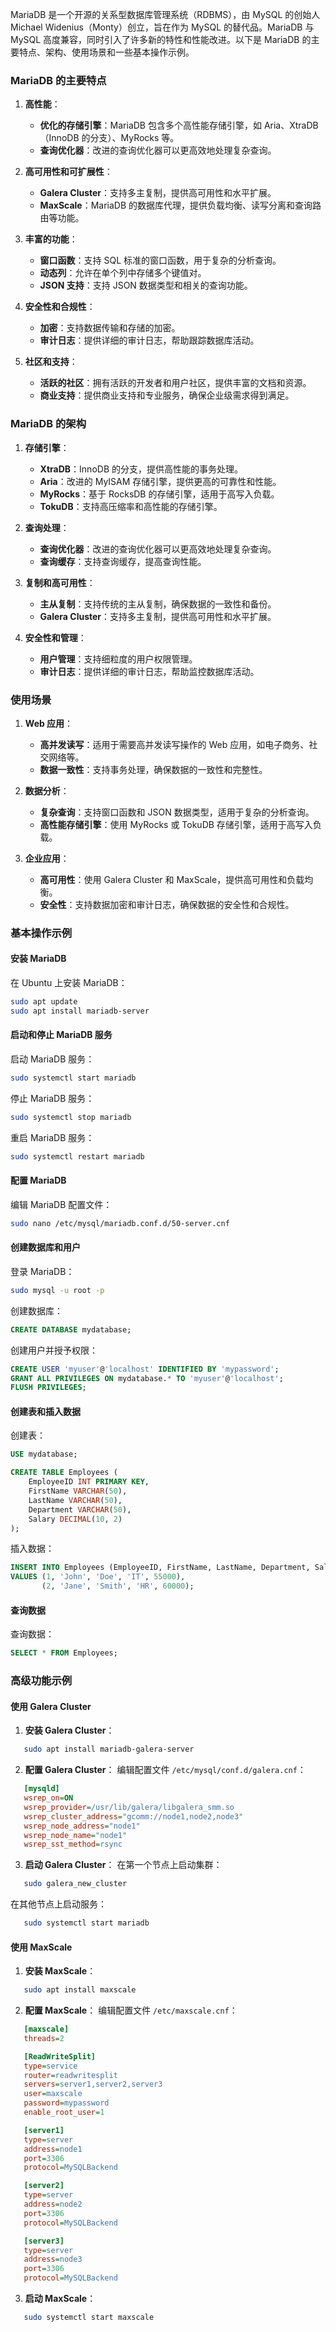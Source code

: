 MariaDB 是一个开源的关系型数据库管理系统（RDBMS），由 MySQL 的创始人 Michael Widenius（Monty）创立，旨在作为 MySQL 的替代品。MariaDB 与 MySQL 高度兼容，同时引入了许多新的特性和性能改进。以下是 MariaDB 的主要特点、架构、使用场景和一些基本操作示例。

### MariaDB 的主要特点

1. **高性能**：
   - **优化的存储引擎**：MariaDB 包含多个高性能存储引擎，如 Aria、XtraDB（InnoDB 的分支）、MyRocks 等。
   - **查询优化器**：改进的查询优化器可以更高效地处理复杂查询。

2. **高可用性和可扩展性**：
   - **Galera Cluster**：支持多主复制，提供高可用性和水平扩展。
   - **MaxScale**：MariaDB 的数据库代理，提供负载均衡、读写分离和查询路由等功能。

3. **丰富的功能**：
   - **窗口函数**：支持 SQL 标准的窗口函数，用于复杂的分析查询。
   - **动态列**：允许在单个列中存储多个键值对。
   - **JSON 支持**：支持 JSON 数据类型和相关的查询功能。

4. **安全性和合规性**：
   - **加密**：支持数据传输和存储的加密。
   - **审计日志**：提供详细的审计日志，帮助跟踪数据库活动。

5. **社区和支持**：
   - **活跃的社区**：拥有活跃的开发者和用户社区，提供丰富的文档和资源。
   - **商业支持**：提供商业支持和专业服务，确保企业级需求得到满足。

### MariaDB 的架构

1. **存储引擎**：
   - **XtraDB**：InnoDB 的分支，提供高性能的事务处理。
   - **Aria**：改进的 MyISAM 存储引擎，提供更高的可靠性和性能。
   - **MyRocks**：基于 RocksDB 的存储引擎，适用于高写入负载。
   - **TokuDB**：支持高压缩率和高性能的存储引擎。

2. **查询处理**：
   - **查询优化器**：改进的查询优化器可以更高效地处理复杂查询。
   - **查询缓存**：支持查询缓存，提高查询性能。

3. **复制和高可用性**：
   - **主从复制**：支持传统的主从复制，确保数据的一致性和备份。
   - **Galera Cluster**：支持多主复制，提供高可用性和水平扩展。

4. **安全性和管理**：
   - **用户管理**：支持细粒度的用户权限管理。
   - **审计日志**：提供详细的审计日志，帮助监控数据库活动。

### 使用场景

1. **Web 应用**：
   - **高并发读写**：适用于需要高并发读写操作的 Web 应用，如电子商务、社交网络等。
   - **数据一致性**：支持事务处理，确保数据的一致性和完整性。

2. **数据分析**：
   - **复杂查询**：支持窗口函数和 JSON 数据类型，适用于复杂的分析查询。
   - **高性能存储引擎**：使用 MyRocks 或 TokuDB 存储引擎，适用于高写入负载。

3. **企业应用**：
   - **高可用性**：使用 Galera Cluster 和 MaxScale，提供高可用性和负载均衡。
   - **安全性**：支持数据加密和审计日志，确保数据的安全性和合规性。

### 基本操作示例

#### 安装 MariaDB

在 Ubuntu 上安装 MariaDB：
```sh
sudo apt update
sudo apt install mariadb-server
```

#### 启动和停止 MariaDB 服务

启动 MariaDB 服务：
```sh
sudo systemctl start mariadb
```

停止 MariaDB 服务：
```sh
sudo systemctl stop mariadb
```

重启 MariaDB 服务：
```sh
sudo systemctl restart mariadb
```

#### 配置 MariaDB

编辑 MariaDB 配置文件：
```sh
sudo nano /etc/mysql/mariadb.conf.d/50-server.cnf
```

#### 创建数据库和用户

登录 MariaDB：
```sh
sudo mysql -u root -p
```

创建数据库：
```sql
CREATE DATABASE mydatabase;
```

创建用户并授予权限：
```sql
CREATE USER 'myuser'@'localhost' IDENTIFIED BY 'mypassword';
GRANT ALL PRIVILEGES ON mydatabase.* TO 'myuser'@'localhost';
FLUSH PRIVILEGES;
```

#### 创建表和插入数据

创建表：
```sql
USE mydatabase;

CREATE TABLE Employees (
    EmployeeID INT PRIMARY KEY,
    FirstName VARCHAR(50),
    LastName VARCHAR(50),
    Department VARCHAR(50),
    Salary DECIMAL(10, 2)
);
```

插入数据：
```sql
INSERT INTO Employees (EmployeeID, FirstName, LastName, Department, Salary)
VALUES (1, 'John', 'Doe', 'IT', 55000),
       (2, 'Jane', 'Smith', 'HR', 60000);
```

#### 查询数据

查询数据：
```sql
SELECT * FROM Employees;
```

### 高级功能示例

#### 使用 Galera Cluster

1. **安装 Galera Cluster**：
```sh
   sudo apt install mariadb-galera-server
```

2. **配置 Galera Cluster**：
   编辑配置文件 `/etc/mysql/conf.d/galera.cnf`：
```ini
   [mysqld]
   wsrep_on=ON
   wsrep_provider=/usr/lib/galera/libgalera_smm.so
   wsrep_cluster_address="gcomm://node1,node2,node3"
   wsrep_node_address="node1"
   wsrep_node_name="node1"
   wsrep_sst_method=rsync
```

3. **启动 Galera Cluster**：
   在第一个节点上启动集群：
```sh
   sudo galera_new_cluster
```

   在其他节点上启动服务：
```sh
   sudo systemctl start mariadb
```

#### 使用 MaxScale

1. **安装 MaxScale**：
```sh
   sudo apt install maxscale
```

2. **配置 MaxScale**：
   编辑配置文件 `/etc/maxscale.cnf`：
```ini
   [maxscale]
   threads=2

   [ReadWriteSplit]
   type=service
   router=readwritesplit
   servers=server1,server2,server3
   user=maxscale
   password=mypassword
   enable_root_user=1

   [server1]
   type=server
   address=node1
   port=3306
   protocol=MySQLBackend

   [server2]
   type=server
   address=node2
   port=3306
   protocol=MySQLBackend

   [server3]
   type=server
   address=node3
   port=3306
   protocol=MySQLBackend
```

3. **启动 MaxScale**：
```sh
   sudo systemctl start maxscale
```
